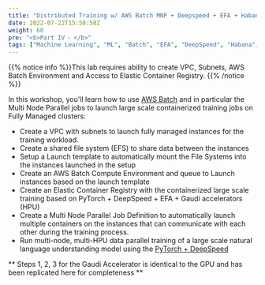 ```yaml
---
title: "Distributed Training w/ AWS Batch MNP + Deepspeed + EFA + Habana Gaudi"
date: 2022-07-22T15:58:58Z
weight: 60
pre: "<b>Part IV ⁃ </b>"
tags: ["Machine Learning", "ML", "Batch", "EFA", "DeepSpeed", "Habana", "Gaudi"]
---
```


{{% notice info %}}This lab requires ability to create VPC, Subnets, AWS Batch Environment and Access to Elastic Container Registry.
{{% /notice %}}

In this workshop, you'll learn how to use [AWS Batch](https://aws.amazon.com/batch/) and in particular the Multi Node Parallel jobs to launch large scale containerized training jobs on Fully Managed clusters:
 - Create a VPC with subnets to launch fully managed instances for the training workload.
 - Create a shared file system (EFS) to share data between the instances
 - Setup a Launch template to automatically mount the File Systems into the instances launched in the setup
 - Create an AWS Batch Compute Environment and queue to Launch instances based on the launch template
 - Create an Elastic Container Registry with the containerized large scale training based on PyTorch + DeepSpeed + EFA + Gaudi accelerators (HPU)
 - Create a Multi Node Parallel Job Definition to automatically launch multiple containers on the instances that can communicate with each other during the training process.
 - Run multi-node, multi-HPU data parallel training of a large scale natural language understanding model using the [PyTorch + DeepSpeed](http://deepspeed.ai)


** Steps 1, 2, 3 for the Gaudi Accelerator is identical to the GPU and has been replicated here for completeness ** 